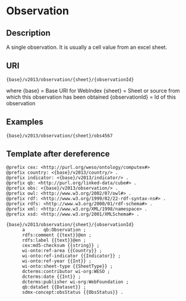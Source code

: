 # Observation

## Description

A single observation. It is usually a cell value from an excel sheet. 

## URI

```
{base}/v2013/observation/{sheet}/{observationId}
```

where {base} = Base URI for WebIndex
      {sheet} = Sheet or source from which this observation has been obtained
	  {observationId} = Id of this observation

## Examples

```turtle
{base}/v2013/observation/{sheet}/obs4567
```

## Template after dereference

```turtle
@prefix cex: <http://purl.org/weso/ontology/computex#> 
@prefix country: <{base}/v2013/country/> .
@prefix indicator: <{base}/v2013/indicator/> .
@prefix qb: <http://purl.org/linked-data/cube#> .
@prefix obs: <{base}/v2013/observation/> .
@prefix owl: <http://www.w3.org/2002/07/owl#> .
@prefix rdf: <http://www.w3.org/1999/02/22-rdf-syntax-ns#> .
@prefix rdfs: <http://www.w3.org/2000/01/rdf-schema#> .
@prefix xml: <http://www.w3.org/XML/1998/namespace> .
@prefix xsd: <http://www.w3.org/2001/XMLSchema#> .

{base}/v2013/observation/{sheet}/{observationId}
      a       qb:Observation ;
      rdfs:comment {{text}}@en ;
      rdfs:label {{text}}@en ;
      cex:md5-checksum {{string}} ;
      wi-onto:ref-area {{Country}} ;
      wi-onto:ref-indicator {{Indicator}} ;
      wi-onto:ref-year {{Int}} ;
      wi-onto:sheet-type {{SheetType}} ;
      dcterms:contributor wi-org:WESO ;
      dcterms:date {{Int}} ;
      dcterms:publisher wi-org:WebFoundation ;
      qb:dataSet {{Dataset}} ;
      sdmx-concept:obsStatus {{ObsStatus}} .
```


